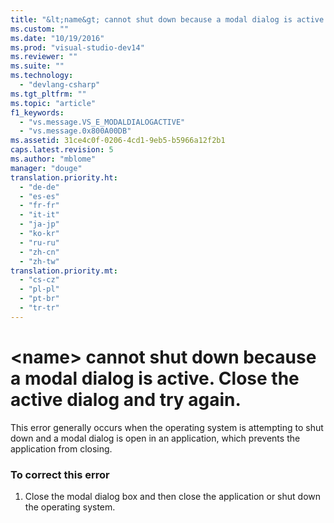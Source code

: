 ```yaml
---
title: "&lt;name&gt; cannot shut down because a modal dialog is active. Close the active dialog and try again. | Microsoft Docs"
ms.custom: ""
ms.date: "10/19/2016"
ms.prod: "visual-studio-dev14"
ms.reviewer: ""
ms.suite: ""
ms.technology: 
  - "devlang-csharp"
ms.tgt_pltfrm: ""
ms.topic: "article"
f1_keywords: 
  - "vs.message.VS_E_MODALDIALOGACTIVE"
  - "vs.message.0x800A00DB"
ms.assetid: 31ce4c0f-0206-4cd1-9eb5-b5966a12f2b1
caps.latest.revision: 5
ms.author: "mblome"
manager: "douge"
translation.priority.ht: 
  - "de-de"
  - "es-es"
  - "fr-fr"
  - "it-it"
  - "ja-jp"
  - "ko-kr"
  - "ru-ru"
  - "zh-cn"
  - "zh-tw"
translation.priority.mt: 
  - "cs-cz"
  - "pl-pl"
  - "pt-br"
  - "tr-tr"
---
```

# &lt;name&gt; cannot shut down because a modal dialog is active. Close the active dialog and try again.
This error generally occurs when the operating system is attempting to shut down and a modal dialog is open in an application, which prevents the application from closing.  
  
### To correct this error  
  
1.  Close the modal dialog box and then close the application or shut down the operating system.